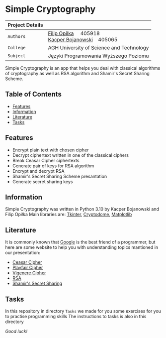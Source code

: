 # **Simple Cryptography**

| Project Details   |      |
| --- | --- | 
| `Authors` | [Filip Opilka](https://github.com/FilipOpilka)&nbsp;&nbsp;&nbsp;&nbsp; 405918 <br/>[Kacper Bojanowski](https://github.com/kcbojanowski)&nbsp;&nbsp;&nbsp; 405065
|`College`| AGH University of Science and Technology
|`Subject`| Języki Programowania Wyższego Poziomu

Simple Cryptography is an app that helps you deal with classical 
algorithms of cryptography as well as RSA algorithm and Shamir's Secret Sharing Scheme.
## Table of Contents

- [Features](#features)
- [Information](#information)
- [Literature](#literature)
- [Tasks](#tasks)

## Features

- Encrypt plain text with chosen cipher
- Decrypt ciphertext written in one of the classical ciphers
- Break Ceasar Cipher ciphertexts
- Generate pair of keys for RSA  algorithm
- Encrypt and decrypt RSA 
- Shamir's Secret Sharing Scheme presantation 
- Generate secret sharing keys

## Information 

Simple Cryptography was written in Python 3.10 by Kacper Bojanowski and Filip Opiłka
Main libraries are: [Tkinter](https://docs.python.org/3/library/tkinter.html), [Cryptodome](https://www.pycryptodome.org/en/latest/), [Matplotlib](https://matplotlib.org/)

## Literature 

It is commonly known that [Google](google.com) is the best friend of a programmer, but here are some website to help 
you with understanding topics mantioned in our presentation:

- [Ceasar Cipher](https://www.geeksforgeeks.org/caesar-cipher-in-cryptography/)
- [Playfair Cipher](https://en.wikipedia.org/wiki/Playfair_cipher)
- [Vigenere Cipher](https://www.boxentriq.com/code-breaking/vigenere-cipher)
- [RSA](https://www.youtube.com/watch?v=vf1z7GlG6Qo&ab_channel=Simplilearn)
- [Shamir's Secret Sharing](https://apogiatzis.medium.com/shamirs-secret-sharing-a-numeric-example-walkthrough-a59b288c34c4)

## Tasks

In this repository in directory `Tasks` we made for you some exercises for you to practise programming skills 
The instructions to tasks is also in this directory

*Good luck!*
